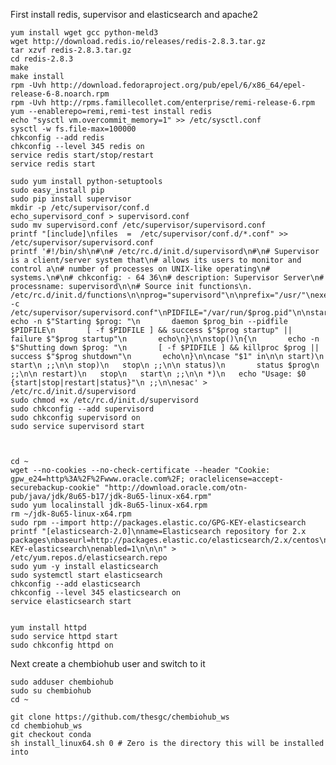 
First install redis, supervisor and elasticsearch and apache2

    yum install wget gcc python-meld3
    wget http://download.redis.io/releases/redis-2.8.3.tar.gz
    tar xzvf redis-2.8.3.tar.gz
    cd redis-2.8.3
    make
    make install
    rpm -Uvh http://download.fedoraproject.org/pub/epel/6/x86_64/epel-release-6-8.noarch.rpm
    rpm -Uvh http://rpms.famillecollet.com/enterprise/remi-release-6.rpm
    yum --enablerepo=remi,remi-test install redis
    echo "sysctl vm.overcommit_memory=1" >> /etc/sysctl.conf
    sysctl -w fs.file-max=100000
    chkconfig --add redis
    chkconfig --level 345 redis on
    service redis start/stop/restart
    service redis start

    sudo yum install python-setuptools
    sudo easy_install pip
    sudo pip install supervisor
    mkdir -p /etc/supervisor/conf.d
    echo_supervisord_conf > supervisord.conf
    sudo mv supervisord.conf /etc/supervisor/supervisord.conf
    printf "[include]\nfiles  =  /etc/supervisor/conf.d/*.conf" >> /etc/supervisor/supervisord.conf
    printf '#!/bin/sh\n#\n# /etc/rc.d/init.d/supervisord\n#\n# Supervisor is a client/server system that\n# allows its users to monitor and control a\n# number of processes on UNIX-like operating\n# systems.\n#\n# chkconfig: - 64 36\n# description: Supervisor Server\n# processname: supervisord\n\n# Source init functions\n. /etc/rc.d/init.d/functions\n\nprog="supervisord"\n\nprefix="/usr/"\nexec_prefix="${prefix}"\nprog_bin="${exec_prefix}/bin/supervisord -c /etc/supervisor/supervisord.conf"\nPIDFILE="/var/run/$prog.pid"\n\nstart()\n{\n       echo -n $"Starting $prog: "\n       daemon $prog_bin --pidfile $PIDFILE\n       [ -f $PIDFILE ] && success $"$prog startup" || failure $"$prog startup"\n       echo\n}\n\nstop()\n{\n       echo -n $"Shutting down $prog: "\n       [ -f $PIDFILE ] && killproc $prog || success $"$prog shutdown"\n       echo\n}\n\ncase "$1" in\n\n start)\n   start\n ;;\n\n stop)\n   stop\n ;;\n\n status)\n       status $prog\n ;;\n\n restart)\n   stop\n   start\n ;;\n\n *)\n   echo "Usage: $0 {start|stop|restart|status}"\n ;;\n\nesac' > /etc/rc.d/init.d/supervisord
    sudo chmod +x /etc/rc.d/init.d/supervisord
    sudo chkconfig --add supervisord
    sudo chkconfig supervisord on
    sudo service supervisord start



    cd ~
    wget --no-cookies --no-check-certificate --header "Cookie: gpw_e24=http%3A%2F%2Fwww.oracle.com%2F; oraclelicense=accept-securebackup-cookie" "http://download.oracle.com/otn-pub/java/jdk/8u65-b17/jdk-8u65-linux-x64.rpm"
    sudo yum localinstall jdk-8u65-linux-x64.rpm
    rm ~/jdk-8u65-linux-x64.rpm
    sudo rpm --import http://packages.elastic.co/GPG-KEY-elasticsearch
    printf "[elasticsearch-2.0]\nname=Elasticsearch repository for 2.x packages\nbaseurl=http://packages.elastic.co/elasticsearch/2.x/centos\ngpgcheck=1\ngpgkey=http://packages.elastic.co/GPG-KEY-elasticsearch\nenabled=1\n\n\n" > /etc/yum.repos.d/elasticsearch.repo
    sudo yum -y install elasticsearch
    sudo systemctl start elasticsearch
    chkconfig --add elasticsearch
    chkconfig --level 345 elasticsearch on
    service elasticsearch start


    yum install httpd
    sudo service httpd start
    sudo chkconfig httpd on





Next create a chembiohub user and switch to it

    sudo adduser chembiohub
    sudo su chembiohub
    cd ~

    git clone https://github.com/thesgc/chembiohub_ws
    cd chembiohub_ws
    git checkout conda
    sh install_linux64.sh 0 # Zero is the directory this will be installed into
